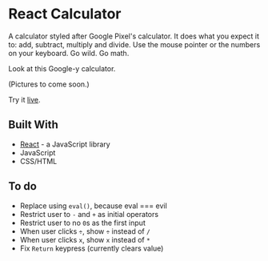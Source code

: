 # React Calculator 

A calculator styled after Google Pixel's calculator. It does what you expect it to: add, subtract, multiply and divide. Use the mouse pointer or the numbers on your keyboard. Go wild. Go math. 


Look at this Google-y calculator. 

(Pictures to come soon.)


Try it [live](https://react-calculator.netlify.com/).


## Built With
* [React](https://reactjs.org/) - a JavaScript library 
* JavaScript 
* CSS/HTML 


## To do
* Replace using `eval()`, because eval === evil 
* Restrict user to `-` and `+` as initial operators 
* Restrict user to no `0`s as the first input 
* When user clicks `÷`, show `÷` instead of `/`
* When user clicks `x`, show `x` instead of `*` 
* Fix `Return` keypress (currently clears value) 

